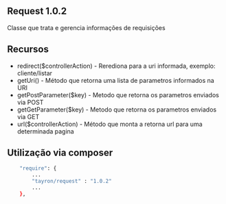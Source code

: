 ## Request 1.0.2

Classe que trata e gerencia informações de requisições


## Recursos
  - redirect($controllerAction) - Rerediona para a uri informada, exemplo: cliente/listar
  - getUri() - Método que retorna uma lista de parametros informados na URI
  - getPostParameter($key) - Metodo que retorna os parametros enviados via POST
  - getGetParameter($key) - Metodo que retorna os parametros enviados via GET 
  - url($controllerAction) - Método que monta a retorna url para uma determinada pagina
   


## Utilização via composer

```sh
    "require": {
        ...
        "tayron/request" : "1.0.2"
        ... 
    },    
```
